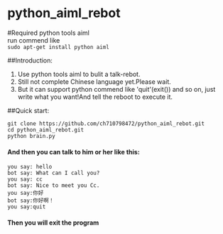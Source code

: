 # python_aiml_rebot
#Required python tools aiml  
run commend like  
`sudo apt-get install python aiml`

##Introduction:
1. Use python tools aiml to bulit a talk-rebot.  
2. Still not complete Chinese language yet.Please  wait.
3. But it can support python commend like 'quit'(exit()) and so on, just write what you want!And tell the reboot to execute it.

##Quick start:
```
git clone https://github.com/ch710798472/python_aiml_rebot.git
cd python_aiml_rebot.git
python brain.py
```

####    And then you can talk to him or her like this:
```
you say: hello
bot say: What can I call you?
you say: cc
bot say: Nice to meet you Cc.
you say:你好
bot say:你好啊！
you say:quit
```
####    Then you will exit the program
